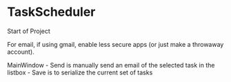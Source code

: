 # TaskScheduler
Start of Project

For email, if using gmail, enable less secure apps (or just make a throwaway account).

MainWindow - Send is manually send an email of the selected task in the listbox
           - Save is to serialize the current set of tasks
